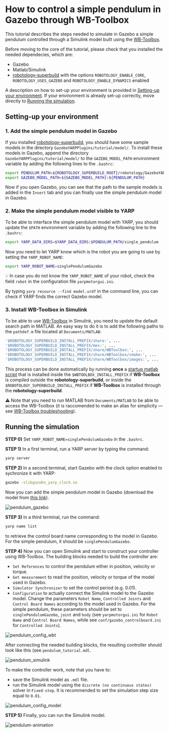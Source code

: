 # How to control a simple pendulum in Gazebo through WB-Toolbox
This tutorial describes the steps needed to simulate in Gazebo a simple pendulum controlled through a Simulink model built using the [WB-Toolbox](https://github.com/robotology/wb-toolbox).

Before moving to the core of the tutorial, please check that you installed the needed dependecies, which are:
- Gazebo
- Matlab/Simulink
- [robotology-superbuild](https://github.com/robotology/robotology-superbuild) with the options `ROBOTOLOGY_ENABLE_CORE`, `ROBOTOLOGY_USES_GAZEBO` and `ROBOTOLOGY_ENABLE_DYNAMICS` enabled

A description on how to set-up your environment is provided in [Setting-up your environment](#setting-up-your-environment). If your environment is already set-up correctly, move directly to [Running the simulation](#running-the-simulation).

## Setting-up your environment

### 1. Add the simple pendulum model in Gazebo
If you installed [robotology-superbuild](https://github.com/robotology/robotology-superbuild), you should have some sample models in the directory `GazeboYARPPlugins/tutorial/model/`. 
To install these models in Gazebo, append the directory `GazeboYARPPlugins/tutorial/model/` to the `GAZEBO_MODEL_PATH` environment variable by adding the following lines to the `.bashrc`:

```bash
export PENDULUM_PATH=${ROBOTOLOGY_SUPERBUILD_ROOT}/robotology/GazeboYARPPlugins/tutorial/model
export GAZEBO_MODEL_PATH=${GAZEBO_MODEL_PATH}:${PENDULUM_PATH}
```
Now if you open Gazebo, you can see that the path to the sample models is added in the `Insert` tab and you can finally use the simple pendulum model in Gazebo.

### 2. Make the simple pendulum model visible to YARP
To be able to interface the simple pendulum model with YARP, you should update the `$PATH` environment variable by adding the following line to the `.bashrc`:
```bash
export YARP_DATA_DIRS=$YARP_DATA_DIRS:$PENDULUM_PATH/single_pendulum
```
Now you need to let YARP know which is the robot you are going to use by setting the `YARP_ROBOT_NAME`:
```bash
export YARP_ROBOT_NAME=singlePendulumGazebo
```
:bulb: In case you do not know the `YARP_ROBOT_NAME` of your robot, check the field `robot` in the configuration file `yarpmotorgui.ini`.

By typing `yarp resource --find model.urdf` in the command line, you can check if YARP finds the correct Gazebo model.

### 3. Install WB-Toolbox in Simulink
To be able to use [WB-Toolbox](https://github.com/robotology/wb-toolbox) in Simulink, you need to update the default search path in MATLAB. An easy way to do it is to add the following paths to the `pathdef.m` file located at `Documents/MATLAB`:

```bash
'$ROBOTOLOGY_SUPERBUILD_INSTALL_PREFIX/share:', ...
'$ROBOTOLOGY_SUPERBUILD_INSTALL_PREFIX/mex:', ...
'$ROBOTOLOGY_SUPERBUILD_INSTALL_PREFIX/share/WBToolbox:', ...
'$ROBOTOLOGY_SUPERBUILD_INSTALL_PREFIX/share/WBToolbox/cmake:', ...
'$ROBOTOLOGY_SUPERBUILD_INSTALL_PREFIX/share/WBToolbox/images:', ...
```
This process can be done automatically by running **once** a [startup matlab script](https://github.com/robotology/wb-toolbox/blob/master/matlab/startup_wbitoolbox.m.in) that is installed inside the `$WBTOOLBOX_INSTALL_PREFIX` if **WB-Toolbox** is compiled outside the **robotology-superbuild**, or inside the `$ROBOTOLOGY_SUPERBUILD_INSTALL_PREFIX` if **WB-Toolbox** is installed through the **robotology-superbuild**.

:warning: Note that you need to run MATLAB from `Documents/MATLAB` to be able to access the WB-Toolbox (it is raccomended to make an alias for simplicity — see [WB-Toolbox troubleshooting](https://robotology.github.io/wb-toolbox/mkdocs/troubleshooting/)).

## Running the simulation
**STEP 0)** Set `YARP_ROBOT_NAME=singlePendulumGazebo` in the `.bashrc`.

**STEP 1)** In a first terminal, run a YARP server by typing the command:
```bash
yarp server
```
**STEP 2)** In a second terminal, start Gazebo with the clock option enabled to sychronize it with YARP:
```bash
gazebo -slibgazebo_yarp_clock.so
```
Now you can add the simple pendulum model in Gazebo (download the model from [this link](https://github.com/robotology/gazebo-yarp-plugins/tree/master/tutorial/model)). 

![pendulum_gazebo](https://user-images.githubusercontent.com/12125604/50785860-24a85100-12b2-11e9-84c5-d58d477ac251.png)

**STEP 3)** In a third terminal, run the command:
```bash
yarp name list
```
to retrieve the control board name corresponding to the model in Gazebo. For the simple pendulum, it should be `singlePendulumGazebo`.

**STEP 4)**  Now you can open Simulink and start to construct your controller using WB-Toolbox. The building blocks needed to build the controller are:
- `Set References` to control the pendulum either in position, velocity or torque.
- `Get measurement` to read the position, velocity or torque of the model used in Gazebo.
- `Simulator Synchronizer` to set the control period (e.g. 0.01).
- `Configuration` to actually connect the Simulink model to the Gazebo model. Change the parameters `Robot Name`, `Controlled Joints` and `Control Board Names` according to the model used in Gazebo. For the simple pendulum, these parameters should be set to `singlePendulumGazebo`, `joint` and `body` (see `yarpmotorgui.ini` for `Robot Name` and `Control Board Names`, while see `conf/gazebo_controlboard.ini` for `Controlled Joints`).

![pendulum_config_wbt](https://user-images.githubusercontent.com/12125604/50785690-c1b6ba00-12b1-11e9-8b61-a8b2f77afcba.png)

After connecting the needed building blocks, the resulting controller should look like this (see `pendulum_tutorial.mdl`. 

![pendulum_simulink](https://user-images.githubusercontent.com/12125604/50785684-bbc0d900-12b1-11e9-9f96-b54dc0d3ea95.png)

To make the controller work, note that you have to:
- save the Simulink model as `.mdl` file.
- run the Simulink model using the `discrete (no continuous states)` solver in `Fixed-step`. It is recommended to set the simulation step size equal to `0.01`. 

![pendulum_config_model](https://user-images.githubusercontent.com/12125604/50785868-2e31b900-12b2-11e9-93b5-3d53d6fc54be.png)

**STEP 5)**  Finally, you can run the Simulink model. 

![pendulum-animation](https://user-images.githubusercontent.com/12125604/50907330-5ee72f00-1427-11e9-878a-b104ba565f8a.gif)
